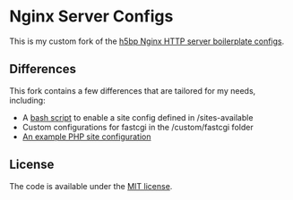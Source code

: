 # Nginx Server Configs

This is my custom fork of the [h5bp Nginx HTTP server boilerplate configs](https://github.com/h5bp/server-configs-nginx).


## Differences

This fork contains a few differences that are tailored for my needs, including:
* A [bash script](enable-site.sh) to enable a site config defined in /sites-available
* Custom configurations for fastcgi in the /custom/fastcgi folder
* [An example PHP site configuration](sites-available/phpexample.com)


## License

The code is available under the [MIT license](LICENSE.txt).
